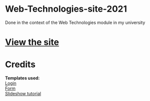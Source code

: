 # Web-Technologies-site-2021
Done in the context of the Web Technologies module in my university

# [**View the site**](https://yeshey.github.io/Web-Technologies-site-2021/home.html)

# Credits
**Templates used:**  
[Login](https://github.com/malerey/css-login-form)  
[Form](https://github.com/siwalikm/quick-form-css)  
[Slideshow tutorial](https://www.youtube.com/watch?v=9Irz0c-6UGw)  

